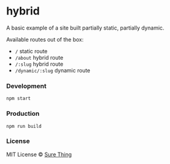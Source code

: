 # hybrid

A basic example of a site built partially static, partially dynamic.

Available routes out of the box:
- `/` static route
- `/about` hybrid route
- `/:slug` hybrid route
- `/dynamic/:slug` dynamic route

### Development

```
npm start
```

### Production

```
npm run build
```

### License

MIT License © [Sure Thing](https://github.com/sure-thing)
